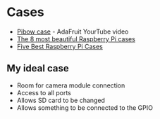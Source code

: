 # Cases

* [Pibow case](http://youtu.be/7331zDccYqw) - AdaFruit YourTube video
* [The 8 most beautiful Raspberry Pi cases](http://www.makeuseof.com/tag/the-8-most-beautiful-raspberry-pi-cases/)
* [Five Best Raspberry Pi Cases](http://lifehacker.com/five-best-raspberry-pi-cases-1574306176/+alanhenry)

## My ideal case

* Room for camera module connection
* Access to all ports
* Allows SD card to be changed
* Allows something to be connected to the GPIO

